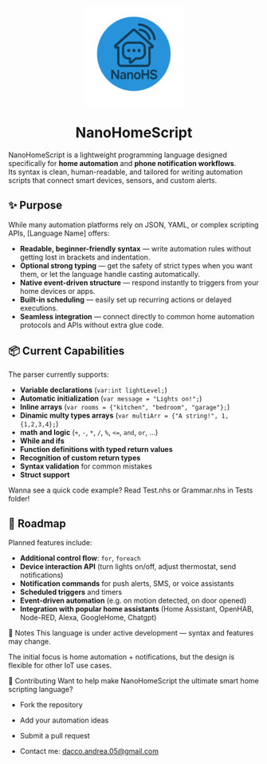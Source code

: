 <h1 align="center">
<p align="center">  
  <img src="Icons/NHSExtensionIconTemp.png" alt="Logo NanoHomeScript" width="200">
</p>NanoHomeScript
</h1>


NanoHomeScript is a lightweight programming language designed specifically for **home automation** and **phone notification workflows**.  
Its syntax is clean, human-readable, and tailored for writing automation scripts that connect smart devices, sensors, and custom alerts.

## ✨ Purpose
While many automation platforms rely on JSON, YAML, or complex scripting APIs, [Language Name] offers:
- **Readable, beginner-friendly syntax** — write automation rules without getting lost in brackets and indentation.
- **Optional strong typing** — get the safety of strict types when you want them, or let the language handle casting automatically.
- **Native event-driven structure** — respond instantly to triggers from your home devices or apps.
- **Built-in scheduling** — easily set up recurring actions or delayed executions.
- **Seamless integration** — connect directly to common home automation protocols and APIs without extra glue code.

## 📦 Current Capabilities
The parser currently supports:
- **Variable declarations** (`var:int lightLevel;`)
- **Automatic initialization** (`var message = "Lights on!";`)
- **Inline arrays** (`var rooms = {"kitchen", "bedroom", "garage"};`)
- **Dinamic multy types arrays** (`var multiArr = {"A string!", 1, {1,2,3,4};`)
- **math and logic** (`+`, `-`, `*`, `/`, `%`, `<=`, `and`, `or`, ...)
- **While and ifs**
- **Function definitions with typed return values**
- **Recognition of custom return types**
- **Syntax validation** for common mistakes
- **Struct support**

Wanna see a quick code example? Read Test.nhs or Grammar.nhs in Tests folder!

## 🔮 Roadmap
Planned features include:
- **Additional control flow**: `for`, `foreach`
- **Device interaction API** (turn lights on/off, adjust thermostat, send notifications)
- **Notification commands** for push alerts, SMS, or voice assistants
- **Scheduled triggers** and timers
- **Event-driven automation** (e.g. on motion detected, on door opened)
- **Integration with popular home assistants** (Home Assistant, OpenHAB, Node-RED, Alexa, GoogleHome, Chatgpt)

📌 Notes
This language is under active development — syntax and features may change.

The initial focus is home automation + notifications, but the design is flexible for other IoT use cases.

🤝 Contributing
Want to help make NanoHomeScript the ultimate smart home scripting language?

* Fork the repository

* Add your automation ideas

* Submit a pull request

* Contact me: dacco.andrea.05@gmail.com
